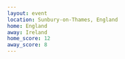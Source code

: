 ```yaml
---
layout: event
location: Sunbury-on-Thames, England
home: England
away: Ireland
home_score: 12
away_score: 8
---
```

